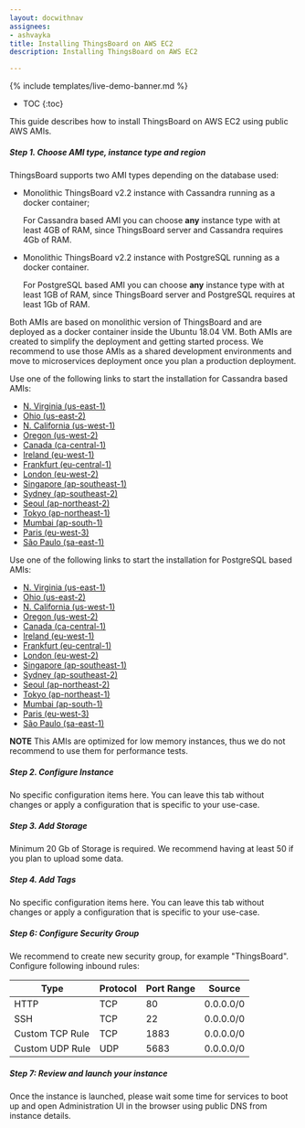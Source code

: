```yaml
---
layout: docwithnav
assignees:
- ashvayka
title: Installing ThingsBoard on AWS EC2
description: Installing ThingsBoard on AWS EC2

---
```


{% include templates/live-demo-banner.md %}

* TOC
{:toc}

This guide describes how to install ThingsBoard on AWS EC2 using public AWS AMIs.

##### Step 1. Choose AMI type, instance type and region

ThingsBoard supports two AMI types depending on the database used:

 - Monolithic ThingsBoard v2.2 instance with Cassandra running as a docker container;
   
   For Cassandra based AMI you can choose **any** instance type with at least 4GB of RAM, since ThingsBoard server and Cassandra requires 4Gb of RAM.
 - Monolithic ThingsBoard v2.2 instance with PostgreSQL running as a docker container.
   
   For PostgreSQL based AMI you can choose **any** instance type with at least 1GB of RAM, since ThingsBoard server and PostgreSQL requires at least 1Gb of RAM. 
 
Both AMIs are based on monolithic version of ThingsBoard and are deployed as a docker container inside the Ubuntu 18.04 VM. 
Both AMIs are created to simplify the deployment and getting started process. 
We recommend to use those AMIs as a shared development environments and move to microservices deployment once you plan a production deployment.  

Use one of the following links to start the installation for Cassandra based AMIs:

 - [N. Virginia (us-east-1)](https://console.aws.amazon.com/ec2/v2/home?region=us-east-1#LaunchInstanceWizard:ami=ami-0b81630d6d3f92801)
 - [Ohio (us-east-2)](https://console.aws.amazon.com/ec2/v2/home?region=us-east-2#LaunchInstanceWizard:ami=ami-00f9ae986d71bc667)
 - [N. California (us-west-1)](https://console.aws.amazon.com/ec2/v2/home?region=us-west-1#LaunchInstanceWizard:ami=ami-027991c0bdd617c39)
 - [Oregon (us-west-2)](https://console.aws.amazon.com/ec2/v2/home?region=us-west-2#LaunchInstanceWizard:ami=ami-03ac2a69635016026)
 - [Canada (ca-central-1)](https://console.aws.amazon.com/ec2/v2/home?region=ca-central-1#LaunchInstanceWizard:ami=ami-06697fd522b440f38)
 - [Ireland (eu-west-1)](https://console.aws.amazon.com/ec2/v2/home?region=eu-west-1#LaunchInstanceWizard:ami=ami-0ddfd2fe706aa6c09)
 - [Frankfurt (eu-central-1)](https://console.aws.amazon.com/ec2/v2/home?region=eu-central-1#LaunchInstanceWizard:ami=ami-07ffa5d0577eaaa42)
 - [London (eu-west-2)](https://console.aws.amazon.com/ec2/v2/home?region=eu-west-2#LaunchInstanceWizard:ami=ami-06b127ea000d901fa)
 - [Singapore (ap-southeast-1)](https://console.aws.amazon.com/ec2/v2/home?region=ap-southeast-1#LaunchInstanceWizard:ami=ami-0d4223a60f442bbe1)
 - [Sydney (ap-southeast-2)](https://console.aws.amazon.com/ec2/v2/home?region=ap-southeast-2#LaunchInstanceWizard:ami=ami-0674f77098218018f)
 - [Seoul (ap-northeast-2)](https://console.aws.amazon.com/ec2/v2/home?region=ap-northeast-2#LaunchInstanceWizard:ami=ami-07debe7479ecdc1ff)
 - [Tokyo (ap-northeast-1)](https://console.aws.amazon.com/ec2/v2/home?region=ap-northeast-1#LaunchInstanceWizard:ami=ami-0d8229226dee50f57)
 - [Mumbai (ap-south-1)](https://console.aws.amazon.com/ec2/v2/home?region=ap-south-1#LaunchInstanceWizard:ami=ami-03144c38a8ea90d55)
 - [Paris (eu-west-3)](https://console.aws.amazon.com/ec2/v2/home?region=eu-west-3#LaunchInstanceWizard:ami=ami-08a19badc0076ff0d)
 - [São Paulo (sa-east-1)](https://console.aws.amazon.com/ec2/v2/home?region=sa-east-1#LaunchInstanceWizard:ami=ami-0955075450f9dff35)
 
Use one of the following links to start the installation for PostgreSQL based AMIs: 

 - [N. Virginia (us-east-1)](https://console.aws.amazon.com/ec2/v2/home?region=us-east-1#LaunchInstanceWizard:ami=ami-05d1ea97fe05ef168)
 - [Ohio (us-east-2)](https://console.aws.amazon.com/ec2/v2/home?region=us-east-2#LaunchInstanceWizard:ami=ami-00964f091a3b27a47)
 - [N. California (us-west-1)](https://console.aws.amazon.com/ec2/v2/home?region=us-west-1#LaunchInstanceWizard:ami=ami-01bb1904586cf87d4)
 - [Oregon (us-west-2)](https://console.aws.amazon.com/ec2/v2/home?region=us-west-2#LaunchInstanceWizard:ami=ami-0265ab5d35645f516)
 - [Canada (ca-central-1)](https://console.aws.amazon.com/ec2/v2/home?region=ca-central-1#LaunchInstanceWizard:ami=ami-0ea7430a7df0ffff9)
 - [Ireland (eu-west-1)](https://console.aws.amazon.com/ec2/v2/home?region=eu-west-1#LaunchInstanceWizard:ami=ami-0d206fc7586feac05)
 - [Frankfurt (eu-central-1)](https://console.aws.amazon.com/ec2/v2/home?region=eu-central-1#LaunchInstanceWizard:ami=ami-04c00fc3d32a05104)
 - [London (eu-west-2)](https://console.aws.amazon.com/ec2/v2/home?region=eu-west-2#LaunchInstanceWizard:ami=ami-01a496d69d43adeaf)
 - [Singapore (ap-southeast-1)](https://console.aws.amazon.com/ec2/v2/home?region=ap-southeast-1#LaunchInstanceWizard:ami=ami-0e10ff29d7d5337bb)
 - [Sydney (ap-southeast-2)](https://console.aws.amazon.com/ec2/v2/home?region=ap-southeast-2#LaunchInstanceWizard:ami=ami-0f23f58b09f42f7de)
 - [Seoul (ap-northeast-2)](https://console.aws.amazon.com/ec2/v2/home?region=ap-northeast-2#LaunchInstanceWizard:ami=ami-06972e1f38f98db2f)
 - [Tokyo (ap-northeast-1)](https://console.aws.amazon.com/ec2/v2/home?region=ap-northeast-1#LaunchInstanceWizard:ami=ami-0e68d2b8fe4eb8fb3)
 - [Mumbai (ap-south-1)](https://console.aws.amazon.com/ec2/v2/home?region=ap-south-1#LaunchInstanceWizard:ami=ami-02776b1af29a81638)
 - [Paris (eu-west-3)](https://console.aws.amazon.com/ec2/v2/home?region=eu-west-3#LaunchInstanceWizard:ami=ami-089b1bc3db3b084cb)
 - [São Paulo (sa-east-1)](https://console.aws.amazon.com/ec2/v2/home?region=sa-east-1#LaunchInstanceWizard:ami=ami-08d8d2f83b29077f6) 
 
 
**NOTE** This AMIs are optimized for low memory instances, thus we do not recommend to use them for performance tests.
 
##### Step 2. Configure Instance

No specific configuration items here. You can leave this tab without changes or apply a configuration that is specific to your use-case.

##### Step 3. Add Storage

Minimum 20 Gb of Storage is required. We recommend having at least 50 if you plan to upload some data.

##### Step 4. Add Tags

No specific configuration items here. You can leave this tab without changes or apply a configuration that is specific to your use-case.

##### Step 6: Configure Security Group

We recommend to create new security group, for example "ThingsBoard". Configure following inbound rules:

| Type            | Protocol | Port Range | Source    |
|-----------------|----------|------------|-----------|
| HTTP            | TCP      | 80         | 0.0.0.0/0 |
| SSH             | TCP      | 22         | 0.0.0.0/0 |
| Custom TCP Rule | TCP      | 1883       | 0.0.0.0/0 |
| Custom UDP Rule | UDP      | 5683       | 0.0.0.0/0 |

##### Step 7: Review and launch your instance

Once the instance is launched, please wait some time for services to boot up and open Administration UI in the browser using public DNS from instance details.

